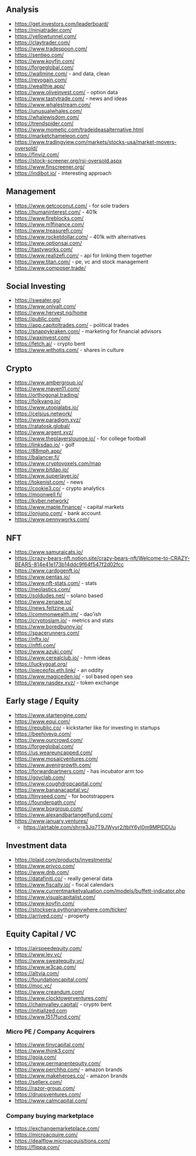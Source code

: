 ## Analysis

- https://get.investors.com/leaderboard/
- https://ninjatrader.com/
- https://yellowtunnel.com/
- https://claytrader.com/
- https://www.tradespoon.com/
- https://sentieo.com/
- https://www.koyfin.com/
- https://forgeglobal.com/
- https://wallmine.com/ - and data, clean
- https://revogain.com/
- https://wealthie.app/
- https://www.oliveinvest.com/ - option data
- https://www.tastytrade.com/ - news and ideas
- https://www.whalestream.com/
- https://unusualwhales.com/
- https://whalewisdom.com/
- https://trendspider.com/
- https://www.mometic.com/tradeideasalternative.html
- https://marketchameleon.com/
- https://www.tradingview.com/markets/stocks-usa/market-movers-oversold/
- https://finviz.com/
- https://stock-screener.org/rsi-oversold.aspx
- https://www.finscreener.org/
- https://indibot.io/ - interesting approach

## Management

- https://www.getcoconut.com/ - for sole traders
- https://humaninterest.com/ - 401k
- https://www.fireblocks.com/
- https://www.m1finance.com/
- https://www.treasurefi.com/
- https://www.rocketdollar.com/ - 401k with alternatives
- https://www.optionsai.com/
- https://tastyworks.com/
- https://www.realizefi.com/ - api for linking them together
- https://www.titan.com/ - pe, vc and stock management
- https://www.composer.trade/

## Social Investing

- https://sweater.gg/
- https://www.onlyalt.com/
- https://www.hervest.ng/home
- https://public.com/
- https://app.capitoltrades.com/ - political trades
- https://snappykraken.com/ - marketing for financial advisors
- https://waxinvest.com/
- https://fetch.ai/ - crypto bent
- https://www.withotis.com/ - shares in culture

## Crypto

- https://www.ambergroup.io/
- https://www.maven11.com/
- https://orthogonal.trading/
- https://folkvang.io/
- https://www.utopialabs.io/
- https://celsius.network/
- https://www.paradigm.xyz/
- https://ratatosk.global/
- https://www.argent.xyz/
- https://www.theplayerslounge.io/ - for college football
- https://linksdao.io/ - golf
- https://88mph.app/
- https://balancer.fi/
- https://www.cryptovoxels.com/map
- https://www.bitdao.io/
- https://www.superlayer.io/
- https://tokenist.com/ - news
- https://cookie3.co/ - crypto analytics
- https://moonwell.fi/
- https://kyber.network/
- https://www.maple.finance/ - capital markets
- https://onjuno.com/ - bank account
- https://www.pennyworks.com/

## NFT

- https://www.samuraicats.io/
- https://crazy-bears-nft.notion.site/crazy-bears-nft/Welcome-to-CRAZY-BEARS-814e41e173b14ddc9f64f547f2d02fcc
- https://www.cardogenft.io/
- https://www.pentas.io/
- https://www.nft-stats.com/ - stats
- https://neolastics.com/
- https://soldudes.net/ - solano based
- https://www.zenape.io/
- https://news.feltzine.us/
- https://commonwealth.im/ - dao'ish
- https://cryptoslam.io/ - metrics and stats
- https://www.boredbunny.io/
- https://spacerunners.com/
- https://nftx.io/
- https://nftfi.com/
- https://www.azuki.com/
- https://www.cerealclub.io/ - hmm ideas
- https://luckygoat.org/
- https://pieceofpi.eth.link/ - an oddity
- https://www.magiceden.io/ - sol based open sea
- https://www.nasdex.xyz/ - token exchange

## Early stage / Equity

- https://www.startengine.com/
- https://www.equi.com/
- https://republic.co/ - kickstarter like for investing in startups
- https://beehivevp.com/
- https://www.ourcrowd.com/
- https://forgeglobal.com/
- https://us.weareuncapped.com/
- https://www.mosaicventures.com/
- https://www.avenirgrowth.com/
- https://forwardpartners.com/ - has incubator arm too
- https://govclab.com/
- https://www.coughdropcapital.com/
- https://www.bananacapital.vc/
- https://tinyseed.com/ - for bootstrappers
- https://founderpath.com/
- https://www.boxgroup.com/
- https://www.alexandbartangelfund.com/
- https://www.january.ventures/
  - https://airtable.com/shrre3Jq7T9JWyvr2/tblY6yI0m9MPlDDUu

## Investment data

- https://plaid.com/products/investments/
- https://www.privco.com/
- https://www.dnb.com/
- https://datafiniti.co/ - really general data
- https://www.fiscally.io/ - fiscal calendars
- https://www.currentmarketvaluation.com/models/buffett-indicator.php
- https://www.visualcapitalist.com/
- https://www.koyfin.com/
- https://stocksera.pythonanywhere.com/ticker/
- https://arrived.com/ - property

## Equity Capital / VC

- https://airspeedequity.com/
- https://www.lev.vc/
- https://www.sweatequity.vc/
- https://www.w3cap.com/
- https://altvia.com/
- https://foundationcapital.com/
- https://moc.vc/
- https://www.creandum.com/
- https://www.clocktowerventures.com/
- https://chainvalley.capital/ - crypto bent
- https://initialized.com
- https://www.1517fund.com/

### Micro PE / Company Acquirers

- https://www.tinycapital.com/
- https://www.think3.com/
- https://goja.com/
- https://www.permanentequity.com/
- https://www.perchhq.com/ - amazon brands
- https://www.makeheroes.co/ - amazon brands
- https://sellerx.com/
- https://razor-group.com/
- https://drupsventures.com/
- https://www.calmcapital.com/

### Company buying marketplace

- https://exchangemarketplace.com/
- https://microacquire.com/
- https://dealflow.microacquisitions.com/
- https://flippa.com/

